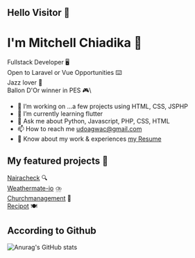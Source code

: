 ## Hello Visitor 👋

# I'm Mitchell Chiadika 🎴

Fullstack Developer 🖥️\
Open to Laravel or Vue Opportunities ⌨️\
Jazz lover 🎸\
Ballon D'Or winner in PES 🎮\

*  🔭 I’m working on ...a few projects using HTML, CSS, JSPHP
*  🌱 I’m currently learning flutter
*  💬 Ask me about  Python, Javascript, PHP, CSS, HTML
*  📫 How to reach me  udoagwac@gmail.com
*  📄 Know about my work & experiences [my Resume](https://docs.google.com/document/d/1nvkCjo8hFv_o3N7SxoM2S1_6tysmHPrI62MlScCOTN0/edit?usp=sharing)

## My featured projects 🚀
[Nairacheck](https://www.nairacheck.com) 🔍\
[Weathermate-io](https://github.com/CodeTemplar99/weathermate) ⛈️\
[Churchmanagement](https://github.com/CodeTemplar99/DBM) 📝\
[Recipot](https://github.com/CodeTemplar99/Recipot) 🍽️


## According to Github
![Anurag's GitHub stats](https://github-readme-stats.vercel.app/api?username=CodeTemplar99&theme=calm&show_icons=true)

